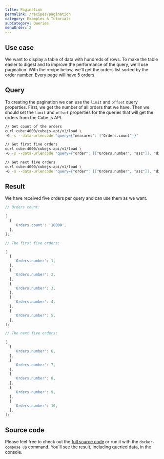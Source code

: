 ```yaml
---
title: Pagination
permalink: /recipes/pagination
category: Examples & Tutorials
subCategory: Queries
menuOrder: 2
---
```


## Use case

We want to display a table of data with hundreds of rows.
To make the table easier to digest and to improve the performance of the query, we'll use pagination. With the recipe below, we'll get the
orders list sorted by the order number. Every page will have 5 orders.

## Query

To creating the pagination we can use the `limit` and `offset` query properties.
First, we get the number of all orders that we have. Then we should set the
`limit` and `offset` properties for the queries that will get the orders from
the Cube.js API.

```bash
// Get count of the orders
curl cube:4000/cubejs-api/v1/load \
-G -s --data-urlencode "query={"measures": ["Orders.count"]}"
```

```bash
// Get first five orders
curl cube:4000/cubejs-api/v1/load \
-G -s --data-urlencode "query={"order": [["Orders.number", "asc"]], "dimensions": ["Orders.number"], "limit": 5}"
```

```bash
// Get next five orders
curl cube:4000/cubejs-api/v1/load \
-G -s --data-urlencode "query={"order": [["Orders.number", "asc"]], "dimensions": ["Orders.number"], "limit": 5, "offset": 5}"
```

## Result

We have received five orders per query and can use them as we want.

```javascript
// Orders count:

[
  {
    'Orders.count': '10000',
  },
];
```

```javascript
// The first five orders:

[
  {
    'Orders.number': 1,
  },
  {
    'Orders.number': 2,
  },
  {
    'Orders.number': 3,
  },
  {
    'Orders.number': 4,
  },
  {
    'Orders.number': 5,
  },
];
```

```javascript
// The next five orders:

[
  {
    'Orders.number': 6,
  },
  {
    'Orders.number': 7,
  },
  {
    'Orders.number': 8,
  },
  {
    'Orders.number': 9,
  },
  {
    'Orders.number': 10,
  },
];
```

## Source code

Please feel free to check out the
[full source code](https://github.com/cube-js/cube.js/tree/master/examples/recipes/pagination)
or run it with the `docker-compose up` command. You'll see the result, including
queried data, in the console.
